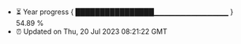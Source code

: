 - ⏳ Year progress { ████████████████▁▁▁▁▁▁▁▁▁▁▁▁▁▁ } 54.89 %
- ⏰ Updated on Thu, 20 Jul 2023 08:21:22 GMT

